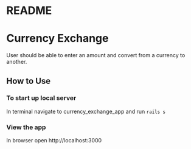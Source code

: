 # README

# Currency Exchange

User should be able to enter an amount and convert from a currency to another.

## How to Use

### To start up local server

In terminal navigate to currency_exchange_app and run `rails s`

### View the app

In browser open http://localhost:3000
